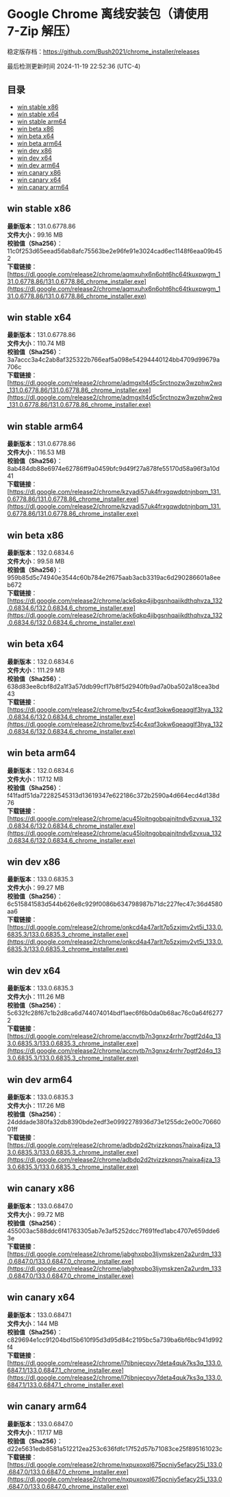 # Google Chrome 离线安装包（请使用 7-Zip 解压）
稳定版存档：<https://github.com/Bush2021/chrome_installer/releases>

最后检测更新时间
2024-11-19 22:52:36 (UTC-4)

## 目录
* [win stable x86](https://github.com/Bush2021/chrome_installer?tab=readme-ov-file#win-stable-x86)
* [win stable x64](https://github.com/Bush2021/chrome_installer?tab=readme-ov-file#win-stable-x64)
* [win stable arm64](https://github.com/Bush2021/chrome_installer?tab=readme-ov-file#win-stable-arm64)
* [win beta x86](https://github.com/Bush2021/chrome_installer?tab=readme-ov-file#win-beta-x86)
* [win beta x64](https://github.com/Bush2021/chrome_installer?tab=readme-ov-file#win-beta-x64)
* [win beta arm64](https://github.com/Bush2021/chrome_installer?tab=readme-ov-file#win-beta-arm64)
* [win dev x86](https://github.com/Bush2021/chrome_installer?tab=readme-ov-file#win-dev-x86)
* [win dev x64](https://github.com/Bush2021/chrome_installer?tab=readme-ov-file#win-dev-x64)
* [win dev arm64](https://github.com/Bush2021/chrome_installer?tab=readme-ov-file#win-dev-arm64)
* [win canary x86](https://github.com/Bush2021/chrome_installer?tab=readme-ov-file#win-canary-x86)
* [win canary x64](https://github.com/Bush2021/chrome_installer?tab=readme-ov-file#win-canary-x64)
* [win canary arm64](https://github.com/Bush2021/chrome_installer?tab=readme-ov-file#win-canary-arm64)

## win stable x86
**最新版本**：131.0.6778.86  
**文件大小**：99.16 MB  
**校验值（Sha256）**：11c0f253d65eead56ab8afc75563be2e96fe91e3024cad6ec1148f6eaa09b452  
**下载链接**：[https://dl.google.com/release2/chrome/aqmxuhx6n6oht6hc64tkuxpwgm_131.0.6778.86/131.0.6778.86_chrome_installer.exe](https://dl.google.com/release2/chrome/aqmxuhx6n6oht6hc64tkuxpwgm_131.0.6778.86/131.0.6778.86_chrome_installer.exe)  

## win stable x64
**最新版本**：131.0.6778.86  
**文件大小**：110.74 MB  
**校验值（Sha256）**：3a7accc3a4c2ab8af325322b766eaf5a098e54294440124bb4709d99679a706c  
**下载链接**：[https://dl.google.com/release2/chrome/admgxlt4d5c5rctnozw3wzphw2wq_131.0.6778.86/131.0.6778.86_chrome_installer.exe](https://dl.google.com/release2/chrome/admgxlt4d5c5rctnozw3wzphw2wq_131.0.6778.86/131.0.6778.86_chrome_installer.exe)  

## win stable arm64
**最新版本**：131.0.6778.86  
**文件大小**：116.53 MB  
**校验值（Sha256）**：8ab484db88e6974e62786ff9a0459bfc9d49f27a878fe55170d58a96f3a10d41  
**下载链接**：[https://dl.google.com/release2/chrome/kzyadi57uk4frxgqwdptnjnbqm_131.0.6778.86/131.0.6778.86_chrome_installer.exe](https://dl.google.com/release2/chrome/kzyadi57uk4frxgqwdptnjnbqm_131.0.6778.86/131.0.6778.86_chrome_installer.exe)  

## win beta x86
**最新版本**：132.0.6834.6  
**文件大小**：99.58 MB  
**校验值（Sha256）**：959b85d5c74940e3544c60b784e2f675aab3acb3319ac6d290286601a8eeb672  
**下载链接**：[https://dl.google.com/release2/chrome/ack6qkp4jibgsnhqaiikdthqhvza_132.0.6834.6/132.0.6834.6_chrome_installer.exe](https://dl.google.com/release2/chrome/ack6qkp4jibgsnhqaiikdthqhvza_132.0.6834.6/132.0.6834.6_chrome_installer.exe)  

## win beta x64
**最新版本**：132.0.6834.6  
**文件大小**：111.29 MB  
**校验值（Sha256）**：638d83ee8cbf8d2a1f3a57ddb99cf17b8f5d2940fb9ad7a0ba502a18cea3bd43  
**下载链接**：[https://dl.google.com/release2/chrome/bvz54c4xqf3okw6qeaqglf3hya_132.0.6834.6/132.0.6834.6_chrome_installer.exe](https://dl.google.com/release2/chrome/bvz54c4xqf3okw6qeaqglf3hya_132.0.6834.6/132.0.6834.6_chrome_installer.exe)  

## win beta arm64
**最新版本**：132.0.6834.6  
**文件大小**：117.12 MB  
**校验值（Sha256）**：f41fadf51da72282545313d13619347e622186c372b2590a4d664ecd4d138d76  
**下载链接**：[https://dl.google.com/release2/chrome/acu45loitngobpajnitndv6zvxua_132.0.6834.6/132.0.6834.6_chrome_installer.exe](https://dl.google.com/release2/chrome/acu45loitngobpajnitndv6zvxua_132.0.6834.6/132.0.6834.6_chrome_installer.exe)  

## win dev x86
**最新版本**：133.0.6835.3  
**文件大小**：99.27 MB  
**校验值（Sha256）**：6c515841583d544b626e8c929f0086b634798987b71dc227fec47c36d4580aa6  
**下载链接**：[https://dl.google.com/release2/chrome/onkcd4a47arlt7p5zxjmv2vt5i_133.0.6835.3/133.0.6835.3_chrome_installer.exe](https://dl.google.com/release2/chrome/onkcd4a47arlt7p5zxjmv2vt5i_133.0.6835.3/133.0.6835.3_chrome_installer.exe)  

## win dev x64
**最新版本**：133.0.6835.3  
**文件大小**：111.26 MB  
**校验值（Sha256）**：5c632fc28f67c1b2d8ca6d744074014bdf1aec6f6b0da0b68ac76c0a64f62772  
**下载链接**：[https://dl.google.com/release2/chrome/accnvtb7n3gnxz4rrhr7pgtf2d4q_133.0.6835.3/133.0.6835.3_chrome_installer.exe](https://dl.google.com/release2/chrome/accnvtb7n3gnxz4rrhr7pgtf2d4q_133.0.6835.3/133.0.6835.3_chrome_installer.exe)  

## win dev arm64
**最新版本**：133.0.6835.3  
**文件大小**：117.26 MB  
**校验值（Sha256）**：24dddade380fa32db8390bde2edf3e0992278936d73e1255dc2e00c7066001ff  
**下载链接**：[https://dl.google.com/release2/chrome/adbdp2d2tvizzkpnqs7naixa4jza_133.0.6835.3/133.0.6835.3_chrome_installer.exe](https://dl.google.com/release2/chrome/adbdp2d2tvizzkpnqs7naixa4jza_133.0.6835.3/133.0.6835.3_chrome_installer.exe)  

## win canary x86
**最新版本**：133.0.6847.0  
**文件大小**：99.72 MB  
**校验值（Sha256）**：455003ac588ddc6f41763305ab7e3af5252dcc7f691fed1abc4707e659dde63e  
**下载链接**：[https://dl.google.com/release2/chrome/jabghxpbo3ljymskzen2a2urdm_133.0.6847.0/133.0.6847.0_chrome_installer.exe](https://dl.google.com/release2/chrome/jabghxpbo3ljymskzen2a2urdm_133.0.6847.0/133.0.6847.0_chrome_installer.exe)  

## win canary x64
**最新版本**：133.0.6847.1  
**文件大小**：144 MB  
**校验值（Sha256）**：c829694e1cc91204bd15b610f95d3d95d84c2195bc5a739ba6bf6bc941d992f4  
**下载链接**：[https://dl.google.com/release2/chrome/l7tibnjecpyv7deta4quk7ks3q_133.0.6847.1/133.0.6847.1_chrome_installer.exe](https://dl.google.com/release2/chrome/l7tibnjecpyv7deta4quk7ks3q_133.0.6847.1/133.0.6847.1_chrome_installer.exe)  

## win canary arm64
**最新版本**：133.0.6847.0  
**文件大小**：117.17 MB  
**校验值（Sha256）**：d22e5631edb8581a512212ea253c636fdfc17f52d57b71083ce25f895161023c  
**下载链接**：[https://dl.google.com/release2/chrome/nxpuxoxql675pcniy5efacy25i_133.0.6847.0/133.0.6847.0_chrome_installer.exe](https://dl.google.com/release2/chrome/nxpuxoxql675pcniy5efacy25i_133.0.6847.0/133.0.6847.0_chrome_installer.exe)  

